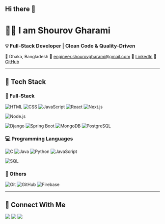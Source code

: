 ## Hi there 👋

<!--
**SHOUROV-GHARAMI/SHOUROV-GHARAMI** is a ✨ _special_ ✨ repository because its `README.md` (this file) appears on your GitHub profile.

Here are some ideas to get you started:

- 🔭 I’m currently working on ...
- 🌱 I’m currently learning ...
- 👯 I’m looking to collaborate on ...
- 🤔 I’m looking for help with ...
- 💬 Ask me about ...
- 📫 How to reach me: ...
- 😄 Pronouns: ...
- ⚡ Fun fact: ...
-->
<!--

# 💻 I am Shourov Gharami

### 👨‍💻 Aspiring Full-Stack Developer | Passionate About Clean Code & Reliable Software Solution

📍 Dhaka, Bangladesh
📧 [engineer.shourovgharami@gmail.com](mailto:engineer.shourovgharami@gmail.com)
🔗 [LinkedIn](https://www.linkedin.com/in/shourov-gharami-624a96206/)
🐙 [GitHub](https://github.com/SHOUROV-GHARAMI)

---

## 🚀 About Me

I'm a Computer Science & Engineering graduate with hands-on experience in both **Full-Stack Web Development** and **Software Quality Assurance (SQA)**. I’m passionate about building clean, scalable web applications and ensuring their reliability through effective testing practices. I'm also committed to continuous learning and contributing to high-quality software development.

---

## 🧩 Skills

### 🌐 Full-Stack Web Development

* **Frontend:** HTML, CSS, JavaScript (ES6), React.js, Next.js, Bootstrap, Tailwind CSS
* **Backend:** Node.js, Express.js, Django, Spring Boot, PHP, Python
* **Database:** MySQL, PostgreSQL, MongoDB
* **Tools & Deployment:** Git, GitHub, VS Code, Vercel, Webpack, Firebase
* **Architecture:** REST API, JWT, MVC

### 🧪 Software Quality Assurance (SQA)

* **Testing Types:** Manual Testing, Automation Testing, Functional Testing, Regression Testing, API Testing, Database Testing
* **Tools & Technologies:** Selenium, Cypress, Playwright, Postman, JMeter, OWASP ZAP
* **Test Management & Reporting:** Jira, TestRail
* **Processes:** SDLC, STLC, Agile, Scrum, Kanban

### 🛠️ Other Skills & Tools

* Programming Languages: C, Java, Python, JavaScript, PHP, SQL
* Networking: Basic CCNA knowledge
* Platforms: Windows, Linux
* Soft Skills: Problem Solving, Communication, Collaboration, Adaptability, Time Management

---

## 📈 GitHub Stats

![Shourov's GitHub Stats](https://github-readme-stats.vercel.app/api?username=SHOUROV-GHARAMI\&show_icons=true\&theme=radical)
![Top Languages](https://github-readme-stats.vercel.app/api/top-langs/?username=SHOUROV-GHARAMI\&layout=compact\&theme=radical)

---

## 📫 Let's Connect

Feel free to reach out if you'd like to collaborate, discuss ideas, or just say hello!

📧 Email: [engineer.shourovgharami@gmail.com](mailto:engineer.shourovgharami@gmail.com)
🔗 LinkedIn: [linkedin.com/in/shourov-gharami-624a96206](https://www.linkedin.com/in/shourov-gharami-624a96206/)
🐙 GitHub: [github.com/SHOUROV-GHARAMI](https://github.com/SHOUROV-GHARAMI)
-->

# 👨‍💻 I am Shourov Gharami

### 💡 Full-Stack Developer | Clean Code & Quality-Driven

📍 Dhaka, Bangladesh
📧 [engineer.shourovgharami@gmail.com](mailto:engineer.shourovgharami@gmail.com)
🔗 [LinkedIn](https://www.linkedin.com/in/shourov-gharami-624a96206/)
🐙 [GitHub](https://github.com/SHOUROV-GHARAMI)

---

## 🚀 Tech Stack

### 🔧 Full-Stack

![HTML](https://img.shields.io/badge/-HTML5-E34F26?style=flat\&logo=html5\&logoColor=white)
![CSS](https://img.shields.io/badge/-CSS3-1572B6?style=flat\&logo=css3)
![JavaScript](https://img.shields.io/badge/-JavaScript-F7DF1E?style=flat\&logo=javascript\&logoColor=black)
![React](https://img.shields.io/badge/-React-61DAFB?style=flat\&logo=react)
![Next.js](https://img.shields.io/badge/-Next.js-000000?style=flat\&logo=nextdotjs)

![Node.js](https://img.shields.io/badge/-Node.js-339933?style=flat\&logo=node.js\&logoColor=white)
<!--![Express](https://img.shields.io/badge/-Express.js-000000?style=flat\&logo=express) -->
![Django](https://img.shields.io/badge/-Django-092E20?style=flat\&logo=django)
![Spring Boot](https://img.shields.io/badge/-Spring_Boot-6DB33F?style=flat\&logo=spring-boot)
![MongoDB](https://img.shields.io/badge/-MongoDB-47A248?style=flat\&logo=mongodb)
![PostgreSQL](https://img.shields.io/badge/-PostgreSQL-4169E1?style=flat\&logo=postgresql)

### 💻 Programming Languages

![C](https://img.shields.io/badge/-C-00599C?style=flat\&logo=c\&logoColor=white)
![Java](https://img.shields.io/badge/-Java-007396?style=flat\&logo=java\&logoColor=white)
![Python](https://img.shields.io/badge/-Python-3776AB?style=flat\&logo=python\&logoColor=white)
![JavaScript](https://img.shields.io/badge/-JavaScript-F7DF1E?style=flat\&logo=javascript\&logoColor=black)
<!-- ![PHP](https://img.shields.io/badge/-PHP-777BB4?style=flat\&logo=php\&logoColor=white) -->
![SQL](https://img.shields.io/badge/-SQL-4479A1?style=flat\&logo=mysql\&logoColor=white)
<!--
### 🧪 SQA Tools

![Selenium](https://img.shields.io/badge/-Selenium-43B02A?style=flat\&logo=selenium)
![Cypress](https://img.shields.io/badge/-Cypress-17202C?style=flat\&logo=cypress)
![Postman](https://img.shields.io/badge/-Postman-FF6C37?style=flat\&logo=postman)
![JMeter](https://img.shields.io/badge/-JMeter-D22128?style=flat\&logo=apachejmeter)
![OWASP ZAP](https://img.shields.io/badge/-OWASP_ZAP-000000?style=flat\&logo=owasp)
![Jira](https://img.shields.io/badge/-Jira-0052CC?style=flat\&logo=jira)
-->
### 🧠 Others

![Git](https://img.shields.io/badge/-Git-F05032?style=flat\&logo=git\&logoColor=white)
![GitHub](https://img.shields.io/badge/-GitHub-181717?style=flat\&logo=github)
![Firebase](https://img.shields.io/badge/-Firebase-FFCA28?style=flat\&logo=firebase)

---
<!--
## 📊 GitHub Stats

<p align="center">
  <img src="https://github-readme-stats.vercel.app/api?username=SHOUROV-GHARAMI&show_icons=true&theme=tokyonight" width="48%" />
  <img src="https://github-readme-stats.vercel.app/api/top-langs/?username=SHOUROV-GHARAMI&layout=compact&theme=tokyonight" width="48%" />
</p>

---
-->

## 🔗 Connect With Me

<p align="left">
  <a href="mailto:engineer.shourovgharami@gmail.com"><img src="https://img.shields.io/badge/-Email-D14836?style=flat&logo=gmail&logoColor=white" /></a>
  <a href="https://www.linkedin.com/in/shourov-gharami-624a96206/"><img src="https://img.shields.io/badge/-LinkedIn-0077B5?style=flat&logo=linkedin&logoColor=white" /></a>
  <a href="https://github.com/SHOUROV-GHARAMI"><img src="https://img.shields.io/badge/-GitHub-181717?style=flat&logo=github" /></a>
</p>

